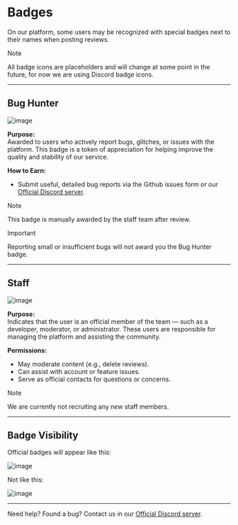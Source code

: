 # Badges

On our platform, some users may be recognized with special badges next to their names when posting reviews.

> [!NOTE]
> All badge icons are placeholders and will change at some point in the future, for now we are using Discord badge icons.

---

## Bug Hunter

![image](https://github.com/user-attachments/assets/6c18e4e4-8259-49bb-bf95-a0926965e9c9)

**Purpose:**  
Awarded to users who actively report bugs, glitches, or issues with the platform. This badge is a token of appreciation for helping improve the quality and stability of our service.

**How to Earn:**  
- Submit useful, detailed bug reports via the Github issues form or our [Official Discord server](https://discord.gg/Mcwh7hGcWb).

> [!NOTE]
> This badge is manually awarded by the staff team after review.

> [!IMPORTANT]
> Reporting small or insufficient bugs will not award you the Bug Hunter badge.

---

## Staff

![image](https://github.com/user-attachments/assets/fdc9dfd7-025d-4e95-9d2c-026935751b20)

**Purpose:**  
Indicates that the user is an official member of the team — such as a developer, moderator, or administrator. These users are responsible for managing the platform and assisting the community.

**Permissions:**
- May moderate content (e.g., delete reviews).
- Can assist with account or feature issues.
- Serve as official contacts for questions or concerns.

> [!NOTE]
> We are currently not recruiting any new staff members.

---

## Badge Visibility

Official badges will appear like this:

![image](https://github.com/user-attachments/assets/6eb68afd-acb1-444e-af22-b77ba0fcbc40)

Not like this:

![image](https://github.com/user-attachments/assets/bdd320eb-8fa5-4aa7-ade2-2fd1fd840f32)

---

Need help? Found a bug? Contact us in our [Official Discord server](https://discord.gg/Mcwh7hGcWb).
